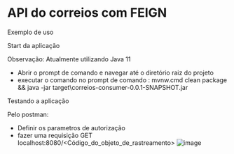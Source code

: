# API do correios com FEIGN

Exemplo de uso

Start da aplicação

Observação: Atualmente utilizando Java 11
- Abrir o prompt de comando e navegar até o diretório raiz do projeto
- executar o comando no prompt de comando : mvnw.cmd clean package && java -jar target\correios-consumer-0.0.1-SNAPSHOT.jar


Testando a aplicação

Pelo postman:
- Definir os parametros de autorização
- fazer uma requisição GET localhost:8080/<Código_do_objeto_de_rastreamento>
![image](https://user-images.githubusercontent.com/9707812/207958533-bfa19355-e65c-4916-a252-b0307550e2d8.png)
